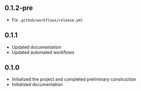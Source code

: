 ## 0.1.2-pre
- Fix `.github/workflows/release.yml`

## 0.1.1
- Updated documentation
- Updated automated workflows

## 0.1.0
- Initialized the project and completed preliminary construction
- Initialized documentation
